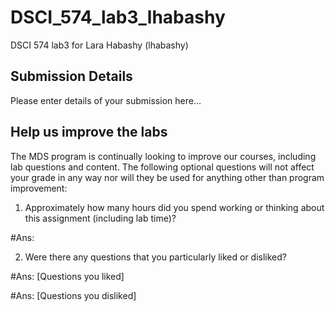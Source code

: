 # DSCI_574_lab3_lhabashy

DSCI 574 lab3 for Lara Habashy (lhabashy)

## Submission Details

Please enter details of your submission here...

## Help us improve the labs

The MDS program is continually looking to improve our courses, including lab questions and content. The following optional questions will not affect your grade in any way nor will they be used for anything other than program improvement:

1. Approximately how many hours did you spend working or thinking about this assignment (including lab time)?

#Ans:

2. Were there any questions that you particularly liked or disliked?

#Ans: [Questions you liked]
 
#Ans: [Questions you disliked]

